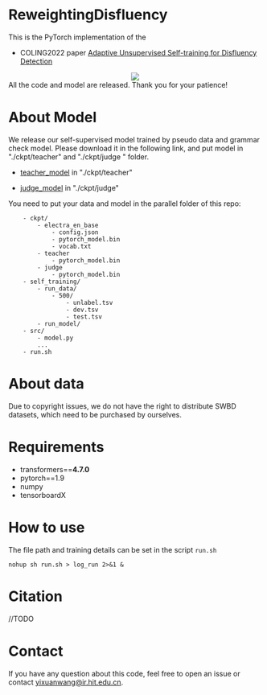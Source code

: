 
# ReweightingDisfluency
This is the PyTorch implementation of the
- COLING2022 paper [Adaptive Unsupervised Self-training for Disfluency Detection](http://www.baidu.com)
<div align="center">
    <image src='image/structure.jpg'>
</div>
All the code and model are released. Thank you for your patience!

# About Model
We release our self-supervised model trained by pseudo data and grammar check model. 
Please download it in the following link, and put model in "./ckpt/teacher" and "./ckpt/judge " folder.

- [teacher_model](https://drive.google.com/file/d/1UgqDcWo0gB4DpUCew2XJF848KYrLHTHx/view?usp=sharing) in "./ckpt/teacher"

- [judge_model](https://drive.google.com/file/d/1A7tuE0PDKN8_1RSsl74uz5GQPkGFUKvA/view?usp=sharing) in "./ckpt/judge"

You need to put your data and model in the parallel folder of this repo:
```text
    - ckpt/
        - electra_en_base
            - config.json
            - pytorch_model.bin
            - vocab.txt
        - teacher
            - pytorch_model.bin
        - judge
            - pytorch_model.bin
    - self_training/
        - run_data/
            - 500/
                - unlabel.tsv
                - dev.tsv
                - test.tsv
        - run_model/
    - src/
        - model.py
        ...
    - run.sh
```
# About data
Due to copyright issues, we do not have the right to distribute SWBD datasets, which need to be purchased by ourselves.

# Requirements
- transformers==**4.7.0**
- pytorch==1.9
- numpy
- tensorboardX

# How to use
The file path and training details can be set in the script `run.sh`
```shell
nohup sh run.sh > log_run 2>&1 &
```

# Citation
//TODO

# Contact
If you have any question about this code, feel free to open an issue or contact yixuanwang@ir.hit.edu.cn.
